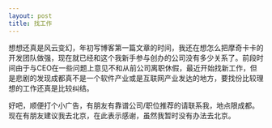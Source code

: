 ```yaml
---
layout: post
title: 找工作
---
```

想想还真是风云变幻，年初写博客第一篇文章的时间，我还在想怎么把摩奇卡卡的开发团队做强，现在就已经和这个我新手参与创办的公司没有多少关系了。前段时间由于与CEO在一些问题上意见不和从前公司离职休假，最近开始找新工作，但是悲剧的发现成都真不是一个软件产业或是互联网产业发达的地方，要找份比较理想的工作还真是比较纠结。

好吧，顺便打个小广告，有朋友有靠谱公司/职位推荐的请联系我，地点限成都。现在有朋友建议我去北京，在此表示感谢，虽然我暂时没有办法去北京。



